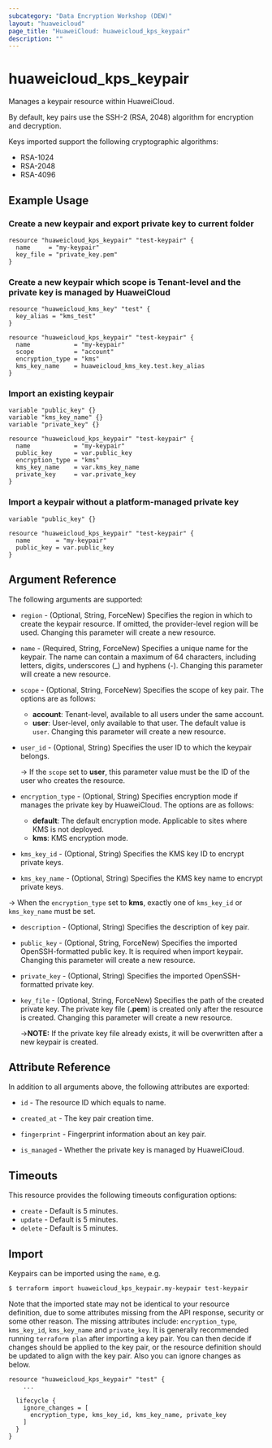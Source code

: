 ```yaml
---
subcategory: "Data Encryption Workshop (DEW)"
layout: "huaweicloud"
page_title: "HuaweiCloud: huaweicloud_kps_keypair"
description: ""
---
```


# huaweicloud_kps_keypair

Manages a keypair resource within HuaweiCloud.

By default, key pairs use the SSH-2 (RSA, 2048) algorithm for encryption and decryption.

Keys imported support the following cryptographic algorithms:

 * RSA-1024
 * RSA-2048
 * RSA-4096

## Example Usage

### Create a new keypair and export private key to current folder

```hcl
resource "huaweicloud_kps_keypair" "test-keypair" {
  name     = "my-keypair"
  key_file = "private_key.pem"
}
```

### Create a new keypair which scope is Tenant-level and the private key is managed by HuaweiCloud

```hcl
resource "huaweicloud_kms_key" "test" {
  key_alias = "kms_test"
}

resource "huaweicloud_kps_keypair" "test-keypair" {
  name            = "my-keypair"
  scope           = "account"
  encryption_type = "kms"
  kms_key_name    = huaweicloud_kms_key.test.key_alias
}
```

### Import an existing keypair

```hcl
variable "public_key" {}
variable "kms_key_name" {}
variable "private_key" {}

resource "huaweicloud_kps_keypair" "test-keypair" {
  name            = "my-keypair"
  public_key      = var.public_key
  encryption_type = "kms"
  kms_key_name    = var.kms_key_name
  private_key     = var.private_key
}
```

### Import a keypair without a platform-managed private key

```hcl
variable "public_key" {}

resource "huaweicloud_kps_keypair" "test-keypair" {
  name       = "my-keypair"
  public_key = var.public_key
}
```

## Argument Reference

The following arguments are supported:

* `region` - (Optional, String, ForceNew) Specifies the region in which to create the keypair resource. If omitted, the
  provider-level region will be used. Changing this parameter will create a new resource.

* `name` - (Required, String, ForceNew) Specifies a unique name for the keypair. The name can contain a maximum of 64
  characters, including letters, digits, underscores (_) and hyphens (-).
  Changing this parameter will create a new resource.

* `scope` - (Optional, String, ForceNew) Specifies the scope of key pair. The options are as follows:
  - **account**: Tenant-level, available to all users under the same account.
  - **user**: User-level, only available to that user.
  The default value is `user`.
  Changing this parameter will create a new resource.

* `user_id` - (Optional, String) Specifies the user ID to which the keypair belongs.

  -> If the `scope` set to **user**, this parameter value must be the ID of the user who creates the resource.

* `encryption_type` - (Optional, String) Specifies encryption mode if manages the private key by HuaweiCloud.
  The options are as follows:
  - **default**: The default encryption mode. Applicable to sites where KMS is not deployed.
  - **kms**: KMS encryption mode.

* `kms_key_id` - (Optional, String) Specifies the KMS key ID to encrypt private keys.

* `kms_key_name` - (Optional, String) Specifies the KMS key name to encrypt private keys.

-> When the `encryption_type` set to **kms**, exactly one of `kms_key_id` or `kms_key_name` must be set.

* `description` - (Optional, String) Specifies the description of key pair.

* `public_key` - (Optional, String, ForceNew) Specifies the imported OpenSSH-formatted public key.
  It is required when import keypair. Changing this parameter will create a new resource.

* `private_key` - (Optional, String) Specifies the imported OpenSSH-formatted private key.

* `key_file` - (Optional, String, ForceNew) Specifies the path of the created private key.
  The private key file (**.pem**) is created only after the resource is created.
  Changing this parameter will create a new resource.

  ->**NOTE:** If the private key file already exists, it will be overwritten after a new keypair is created.

## Attribute Reference

In addition to all arguments above, the following attributes are exported:

* `id` - The resource ID which equals to name.

* `created_at` - The key pair creation time.

* `fingerprint` - Fingerprint information about an key pair.

* `is_managed` - Whether the private key is managed by HuaweiCloud.

## Timeouts

This resource provides the following timeouts configuration options:

* `create` - Default is 5 minutes.
* `update` - Default is 5 minutes.
* `delete` - Default is 5 minutes.

## Import

Keypairs can be imported using the `name`, e.g.

```bash
$ terraform import huaweicloud_kps_keypair.my-keypair test-keypair
```

Note that the imported state may not be identical to your resource definition, due to some attributes missing from the
API response, security or some other reason. The missing attributes include: `encryption_type`, `kms_key_id`,
`kms_key_name` and `private_key`. It is generally recommended running `terraform plan` after importing a key pair.
You can then decide if changes should be applied to the key pair, or the resource definition
should be updated to align with the key pair. Also you can ignore changes as below.

```hcl
resource "huaweicloud_kps_keypair" "test" {
    ...

  lifecycle {
    ignore_changes = [
      encryption_type, kms_key_id, kms_key_name, private_key
    ]
  }
}
```
